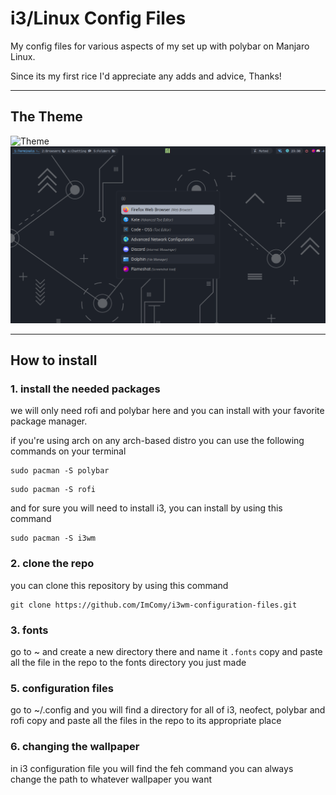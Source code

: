 # i3/Linux Config Files

My config files for various aspects of my set up with polybar on Manjaro Linux.

Since its my first rice I'd appreciate any adds and advice, Thanks!

***

## The Theme
![Theme](/screenshot.png)
![Theme](/screenshot2.png)

***

## How to install
### 1. install the needed packages
we will only need rofi and polybar here and you can install with your favorite package manager.

if you're using arch on any arch-based distro you can use the following commands on your terminal

```
sudo pacman -S polybar
```

```
sudo pacman -S rofi
```

and for sure you will need to install i3, you can install by using this command

```
sudo pacman -S i3wm
```


### 2. clone the repo

you can clone this repository by using this command

```
git clone https://github.com/ImComy/i3wm-configuration-files.git
```

### 3. fonts

go to ~
and create a new directory there and name it ` .fonts `
copy and paste all the file in the repo to the fonts directory you just made


### 5. configuration files

go to ~/.config
and you will find a directory for all of i3, neofect, polybar and rofi
copy and paste all the files in the repo to its appropriate place

### 6. changing the wallpaper

in i3 configuration file you will find the feh command
you can always change the path to whatever wallpaper you want
